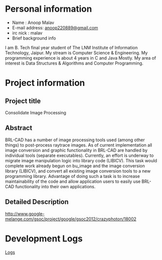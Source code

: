 # Personal information

-   Name : Anoop Malav
-   E-mail address: anoop220889@gmail.com
-   irc nick : malav
-   Brief background info


I am B. Tech final year student of The LNM Institute of Information
Technology, Jaipur. My stream is Computer Science & Engineering. My
programming experience is about 4 years in C and Java Mostly. My area of
interest is Data Structures & Algorithms and Computer Programming.

# Project information

## Project title

Consolidate Image Processing

## Abstract

BRL-CAD has a number of image processing tools used (among other things)
to post-process raytrace images. As of current implementation all image
conversion and graphic functionality in BRL-CAD are handled by
individual tools (separate executables). Currently, an effort is
underway to migrate image manipulation logic into library code (LIBICV).
This task would complete work already begun on bu_image and the image
conversion library (LIBICV), and convert all existing image conversion
tools to a new programming library. Advantage of doing such a task is to
increase maintainability of the code and allow application users to
easily use BRL-CAD functionality into their own applications.

## Detailed Description

<http://www.google-melange.com/gsoc/project/google/gsoc2012/crazyphoton/18002>

# Development Logs


[Logs](Anoop/Logs.md)
